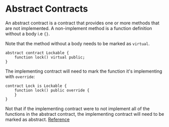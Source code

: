 # Abstract Contracts
An abstract contract is a contract that provides one or more methods that are not implemented. A non-implement method is a function definition without a body i.e `{}`. 

Note that the method without a body needs to be marked as `virtual`.
```solidity
abstract contract Lockable {
    function lock() virtual public;
}
```
The implementing contract will need to mark the function it's implementing with `override`:
```solidity
contract Lock is Lockable {
    function lock() public override {
    }
}
```
Not that if the implementing contract were to not implement all of the functions in the abstract contract, the implementing contract will need to be marked as abstract.
[Reference]("@openzeppelin/contracts-upgradeable": "^4.8.0")